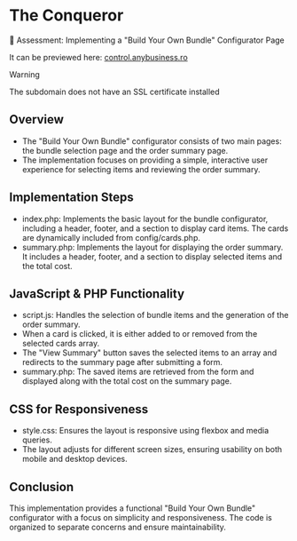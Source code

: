 # The Conqueror
📝 Assessment: Implementing a "Build Your Own Bundle" Configurator Page

It can be previewed here: [control.anybusiness.ro](http://conqueror.anybusiness.ro/)
> [!WARNING]
> The subdomain does not have an SSL certificate installed

## Overview
- The "Build Your Own Bundle" configurator consists of two main pages: the bundle selection page and the order summary page. 
- The implementation focuses on providing a simple, interactive user experience for selecting items and reviewing the order summary.

## Implementation Steps
- index.php: Implements the basic layout for the bundle configurator, including a header, footer, and a section to display card items. The cards are dynamically included from config/cards.php.
- summary.php: Implements the layout for displaying the order summary. It includes a header, footer, and a section to display selected items and the total cost.

## JavaScript & PHP Functionality
- script.js: Handles the selection of bundle items and the generation of the order summary.
- When a card is clicked, it is either added to or removed from the selected cards array.
- The "View Summary" button saves the selected items to an array and redirects to the summary page after submitting a form.
- summary.php: The saved items are retrieved from the form and displayed along with the total cost on the summary page.

## CSS for Responsiveness
- style.css: Ensures the layout is responsive using flexbox and media queries.
- The layout adjusts for different screen sizes, ensuring usability on both mobile and desktop devices.

## Conclusion
This implementation provides a functional "Build Your Own Bundle" configurator with a focus on simplicity and responsiveness. The code is organized to separate concerns and ensure maintainability.

